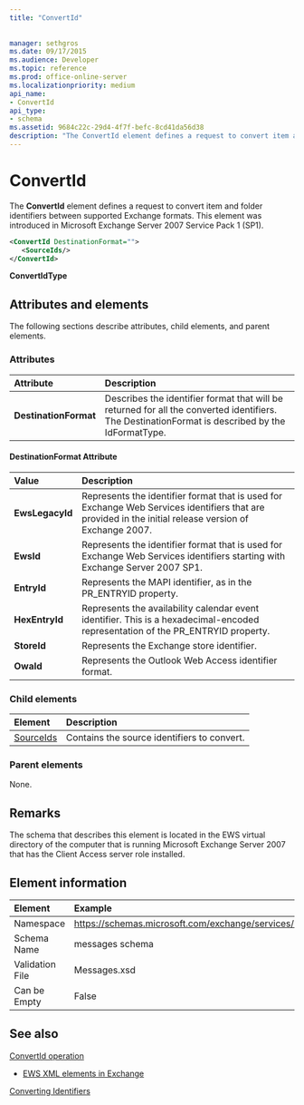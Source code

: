 ```yaml
---
title: "ConvertId"
 
 
manager: sethgros
ms.date: 09/17/2015
ms.audience: Developer
ms.topic: reference
ms.prod: office-online-server
ms.localizationpriority: medium
api_name:
- ConvertId
api_type:
- schema
ms.assetid: 9684c22c-29d4-4f7f-befc-8cd41da56d38
description: "The ConvertId element defines a request to convert item and folder identifiers between supported Exchange formats. This element was introduced in Microsoft Exchange Server 2007 Service Pack 1 (SP1)."
---
```


# ConvertId

The **ConvertId** element defines a request to convert item and folder identifiers between supported Exchange formats. This element was introduced in Microsoft Exchange Server 2007 Service Pack 1 (SP1). 
  
```xml
<ConvertId DestinationFormat="">
   <SourceIds/>
</ConvertId>
```

 **ConvertIdType**
## Attributes and elements

The following sections describe attributes, child elements, and parent elements.
  
### Attributes

|**Attribute**|**Description**|
|:-----|:-----|
|**DestinationFormat** <br/> |Describes the identifier format that will be returned for all the converted identifiers. The DestinationFormat is described by the IdFormatType.  <br/> |
   
#### DestinationFormat Attribute

|**Value**|**Description**|
|:-----|:-----|
|**EwsLegacyId** <br/> |Represents the identifier format that is used for Exchange Web Services identifiers that are provided in the initial release version of Exchange 2007.  <br/> |
|**EwsId** <br/> |Represents the identifier format that is used for Exchange Web Services identifiers starting with Exchange Server 2007 SP1.  <br/> |
|**EntryId** <br/> |Represents the MAPI identifier, as in the PR_ENTRYID property.  <br/> |
|**HexEntryId** <br/> |Represents the availability calendar event identifier. This is a hexadecimal-encoded representation of the PR_ENTRYID property.  <br/> |
|**StoreId** <br/> |Represents the Exchange store identifier.  <br/> |
|**OwaId** <br/> |Represents the Outlook Web Access identifier format.  <br/> |
   
### Child elements

|**Element**|**Description**|
|:-----|:-----|
|[SourceIds](sourceids.md) <br/> |Contains the source identifiers to convert.  <br/> |
   
### Parent elements

None.
  
## Remarks

The schema that describes this element is located in the EWS virtual directory of the computer that is running Microsoft Exchange Server 2007 that has the Client Access server role installed.
  
## Element information

| Element | Example |
|:-----|:-----|
|Namespace  <br/> |https://schemas.microsoft.com/exchange/services/2006/messages  <br/> |
|Schema Name  <br/> |messages schema  <br/> |
|Validation File  <br/> |Messages.xsd  <br/> |
|Can be Empty  <br/> |False  <br/> |
   
## See also



[ConvertId operation](convertid-operation.md)


- [EWS XML elements in Exchange](ews-xml-elements-in-exchange.md)


[Converting Identifiers](https://msdn.microsoft.com/library/a5391746-b6ef-4f48-8fc8-8255258651aa%28Office.15%29.aspx)

